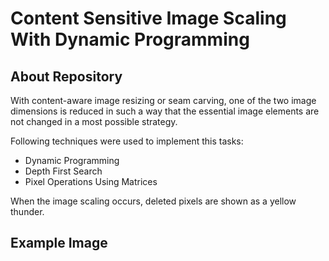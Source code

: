 # Content Sensitive Image Scaling With Dynamic Programming
## About Repository
With content-aware image resizing or seam carving,
one of the two image dimensions is reduced in such a way that the essential image elements are not changed in a most possible strategy. 

Following techniques were used to implement this tasks:
- Dynamic Programming
- Depth First Search
- Pixel Operations Using Matrices

When the image scaling occurs, deleted pixels are shown as a yellow thunder.

## Example Image 


